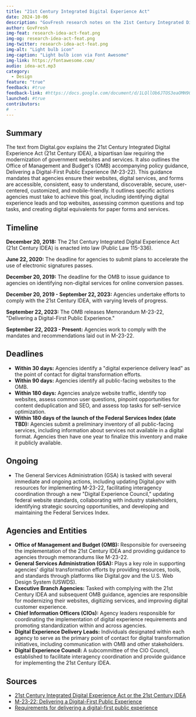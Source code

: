 ```yaml
---
title: "21st Century Integrated Digital Experience Act"
date: 2024-10-06
description: "GovFresh research notes on the 21st Century Integrated Digital Experience Act."
author: GovFresh
img-feat: research-idea-act-feat.png
img-og: research-idea-act-feat.png
img-twitter: research-idea-act-feat.png
img-alt: "Light bulb icon"
img-caption: "Light bulb icon via Font Awesome"
img-link: https://fontawesome.com/
audio: idea-act.mp3
category:
  - Design
feature: "true"
feedback: #true
feedback-link: #https://docs.google.com/document/d/1LQllOb6JTOS3eaOMH9OBAiXC8oZsookxFKqmWHHkh3o/edit?usp=sharing
launched: #true
contributors:
#  - 
---
```


## Summary

The text from Digital.gov explains the 21st Century Integrated Digital Experience Act (21st Century IDEA), a bipartisan law requiring the modernization of government websites and services. It also outlines the Office of Management and Budget's (OMB) accompanying policy guidance, Delivering a Digital-First Public Experience (M-23-22). This guidance mandates that agencies ensure their websites, digital services, and forms are accessible, consistent, easy to understand, discoverable, secure, user-centered, customized, and mobile-friendly. It outlines specific actions agencies must take to achieve this goal, including identifying digital experience leads and top websites, assessing common questions and top tasks, and creating digital equivalents for paper forms and services.

## Timeline

**December 20, 2018:** The 21st Century Integrated Digital Experience Act (21st Century IDEA) is enacted into law (Public Law 115-336).

**June 22, 2020:** The deadline for agencies to submit plans to accelerate the use of electronic signatures passes.

**December 20, 2019:** The deadline for the OMB to issue guidance to agencies on identifying non-digital services for online conversion passes.

**December 20, 2019 - September 22, 2023:** Agencies undertake efforts to comply with the 21st Century IDEA, with varying levels of progress.

**September 22, 2023:** The OMB releases Memorandum M-23-22, "Delivering a Digital-First Public Experience."

**September 22, 2023 - Present:** Agencies work to comply with the mandates and recommendations laid out in M-23-22.

## Deadlines

* **Within 30 days:** Agencies identify a "digital experience delivery lead" as the point of contact for digital transformation efforts.
* **Within 90 days:** Agencies identify all public-facing websites to the OMB.
* **Within 180 days:** Agencies analyze website traffic, identify top websites, assess common user questions, pinpoint opportunities for content deduplication and SEO, and assess top tasks for self-service optimization.
* **Within 180 days of the launch of the Federal Services Index (date TBD):** Agencies submit a preliminary inventory of all public-facing services, including information about services not available in a digital format. Agencies then have one year to finalize this inventory and make it publicly available.

## Ongoing

* The General Services Administration (GSA) is tasked with several immediate and ongoing actions, including updating Digital.gov with resources for implementing M-23-22, facilitating interagency coordination through a new "Digital Experience Council," updating federal website standards, collaborating with industry stakeholders, identifying strategic sourcing opportunities, and developing and maintaining the Federal Services Index.

## Agencies and Entities

* **Office of Management and Budget (OMB):** Responsible for overseeing the implementation of the 21st Century IDEA and providing guidance to agencies through memorandums like M-23-22.
* **General Services Administration (GSA):** Plays a key role in supporting agencies' digital transformation efforts by providing resources, tools, and standards through platforms like Digital.gov and the U.S. Web Design System (USWDS).
* **Executive Branch Agencies:** Tasked with complying with the 21st Century IDEA and subsequent OMB guidance, agencies are responsible for modernizing their websites, digitizing services, and improving digital customer experience.
* **Chief Information Officers (CIOs):** Agency leaders responsible for coordinating the implementation of digital experience requirements and promoting standardization within and across agencies.
* **Digital Experience Delivery Leads:** Individuals designated within each agency to serve as the primary point of contact for digital transformation initiatives, including communication with OMB and other stakeholders.
* **Digital Experience Council:** A subcommittee of the CIO Council, established to facilitate interagency coordination and provide guidance for implementing the 21st Century IDEA.

## Sources

- [21st Century Integrated Digital Experience Act or the 21st Century IDEA](https://www.congress.gov/bill/115th-congress/house-bill/5759)
- [M-23-22: Delivering a Digital-First Public Experience](https://www.whitehouse.gov/omb/management/ofcio/delivering-a-digital-first-public-experience/)
- [Requirements for delivering a digital-first public experience](https://digital.gov/resources/delivering-digital-first-public-experience/#what-s-in-the-law)